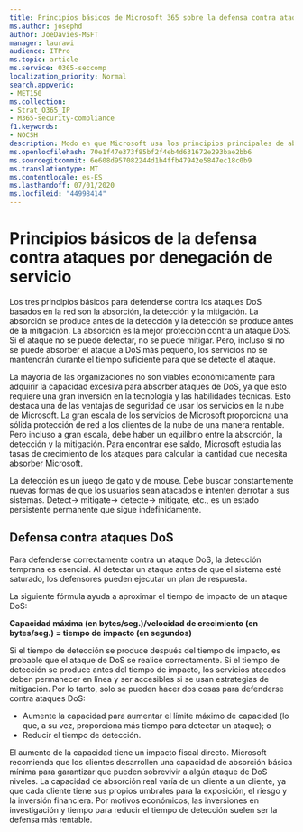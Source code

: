 ```yaml
---
title: Principios básicos de Microsoft 365 sobre la defensa contra ataques por denegación de servicio
ms.author: josephd
author: JoeDavies-MSFT
manager: laurawi
audience: ITPro
ms.topic: article
ms.service: O365-seccomp
localization_priority: Normal
search.appverid:
- MET150
ms.collection:
- Strat_O365_IP
- M365-security-compliance
f1.keywords:
- NOCSH
description: Modo en que Microsoft usa los principios principales de absorción, detección y mitigación en su defensa contra ataques por denegación de servicio (DoS).
ms.openlocfilehash: 70e1f47e373f85bf2f4eb4d631672e293bae2bb6
ms.sourcegitcommit: 6e608d957082244d1b4ffb47942e5847ec18c0b9
ms.translationtype: MT
ms.contentlocale: es-ES
ms.lasthandoff: 07/01/2020
ms.locfileid: "44998414"
---
```

# <a name="core-principles-of-defense-against-denial-of-service-attacks"></a>Principios básicos de la defensa contra ataques por denegación de servicio

Los tres principios básicos para defenderse contra los ataques DoS basados en la red son la absorción, la detección y la mitigación. La absorción se produce antes de la detección y la detección se produce antes de la mitigación. La absorción es la mejor protección contra un ataque DoS. Si el ataque no se puede detectar, no se puede mitigar. Pero, incluso si no se puede absorber el ataque a DoS más pequeño, los servicios no se mantendrán durante el tiempo suficiente para que se detecte el ataque.

La mayoría de las organizaciones no son viables económicamente para adquirir la capacidad excesiva para absorber ataques de DoS, ya que esto requiere una gran inversión en la tecnología y las habilidades técnicas. Esto destaca una de las ventajas de seguridad de usar los servicios en la nube de Microsoft. La gran escala de los servicios de Microsoft proporciona una sólida protección de red a los clientes de la nube de una manera rentable. Pero incluso a gran escala, debe haber un equilibrio entre la absorción, la detección y la mitigación. Para encontrar ese saldo, Microsoft estudia las tasas de crecimiento de los ataques para calcular la cantidad que necesita absorber Microsoft.

La detección es un juego de gato y de mouse. Debe buscar constantemente nuevas formas de que los usuarios sean atacados e intenten derrotar a sus sistemas. Detect-> mitigate-> detecte-> mitigate, etc., es un estado persistente permanente que sigue indefinidamente.

## <a name="defending-against-dos-attacks"></a>Defensa contra ataques DoS

Para defenderse correctamente contra un ataque DoS, la detección temprana es esencial. Al detectar un ataque antes de que el sistema esté saturado, los defensores pueden ejecutar un plan de respuesta.

La siguiente fórmula ayuda a aproximar el tiempo de impacto de un ataque DoS:

   **Capacidad máxima (en bytes/seg.)/velocidad de crecimiento (en bytes/seg.) = tiempo de impacto (en segundos)**

Si el tiempo de detección se produce después del tiempo de impacto, es probable que el ataque de DoS se realice correctamente. Si el tiempo de detección se produce antes del tiempo de impacto, los servicios atacados deben permanecer en línea y ser accesibles si se usan estrategias de mitigación. Por lo tanto, solo se pueden hacer dos cosas para defenderse contra ataques DoS:

- Aumente la capacidad para aumentar el límite máximo de capacidad (lo que, a su vez, proporciona más tiempo para detectar un ataque); o
- Reducir el tiempo de detección.

El aumento de la capacidad tiene un impacto fiscal directo. Microsoft recomienda que los clientes desarrollen una capacidad de absorción básica mínima para garantizar que pueden sobrevivir a algún ataque de DoS niveles. La capacidad de absorción real varía de un cliente a un cliente, ya que cada cliente tiene sus propios umbrales para la exposición, el riesgo y la inversión financiera. Por motivos económicos, las inversiones en investigación y tiempo para reducir el tiempo de detección suelen ser la defensa más rentable.
